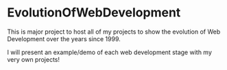 # EvolutionOfWebDevelopment
This is major project to host all of my projects to show the evolution of Web Development over the years since 1999.

I will present an example/demo of each web development stage with my very own projects!
